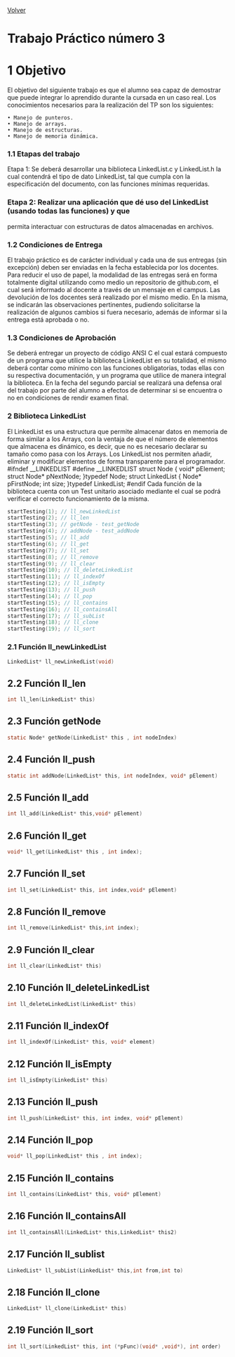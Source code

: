 [Volver](../README.md)
# Trabajo Práctico número 3

# 1 Objetivo

El objetivo del siguiente trabajo es que el alumno sea capaz de demostrar que puede integrar
lo aprendido durante la cursada en un caso real.
Los conocimientos necesarios para la realización del TP son los siguientes:
```
• Manejo de punteros.
• Manejo de arrays.
• Manejo de estructuras.
• Manejo de memoria dinámica.
```
### 1.1 Etapas del trabajo

Etapa 1: Se deberá desarrollar una biblioteca LinkedList.c y LinkedList.h la cual contendrá el
tipo de dato LinkedList, tal que cumpla con la especificación del documento, con las funciones
mínimas requeridas.

### Etapa 2: Realizar una aplicación que dé uso del LinkedList (usando todas las funciones) y que
permita interactuar con estructuras de datos almacenadas en archivos.

### 1.2 Condiciones de Entrega

El trabajo práctico es de carácter individual y cada una de sus entregas (sin excepción) deben
ser enviadas en la fecha establecida por los docentes. Para reducir el uso de papel, la
modalidad de las entregas será en forma totalmente digital utilizando como medio un
repositorio de github.com, el cual será informado al docente a través de un mensaje en el
campus. Las devolución de los docentes será realizado por el mismo medio. En la misma, se
indicarán las observaciones pertinentes, pudiendo solicitarse la realización de algunos cambios
si fuera necesario, además de informar si la entrega está aprobada o no.

### 1.3 Condiciones de Aprobación

Se deberá entregar un proyecto de código ANSI C el cual estará compuesto de un programa
que utilice la biblioteca LinkedList en su totalidad, el mismo deberá contar como mínimo con
las funciones obligatorias, todas ellas con su respectiva documentación, y un programa que
utilice de manera integral la biblioteca. En la fecha del segundo parcial se realizará una
defensa oral del trabajo por parte del alumno a efectos de determinar si se encuentra o no en
condiciones de rendir examen final.

### 2 Biblioteca LinkedList

El LinkedList es una estructura que permite almacenar datos en memoria de forma similar a
los Arrays, con la ventaja de que el número de elementos que almacena es dinámico, es decir,
que no es necesario declarar su tamaño como pasa con los Arrays. Los LinkedList nos permiten
añadir, eliminar y modificar elementos de forma transparente para el programador.
#ifndef __LINKEDLIST
#define __LINKEDLIST
struct Node
{
void* pElement;
struct Node* pNextNode;
}typedef Node;
struct LinkedList
{
Node* pFirstNode;
int size;
}typedef LinkedList;
#endif
Cada función de la biblioteca cuenta con un Test unitario asociado mediante el cual se podrá
verificar el correcto funcionamiento de la misma.

```c
startTesting(1); // ll_newLinkedList
startTesting(2); // ll_len
startTesting(3); // getNode - test_getNode
startTesting(4); // addNode - test_addNode
startTesting(5); // ll_add
startTesting(6); // ll_get
startTesting(7); // ll_set
startTesting(8); // ll_remove
startTesting(9); // ll_clear
startTesting(10); // ll_deleteLinkedList
startTesting(11); // ll_indexOf
startTesting(12); // ll_isEmpty
startTesting(13); // ll_push
startTesting(14); // ll_pop
startTesting(15); // ll_contains
startTesting(16); // ll_containsAll
startTesting(17); // ll_subList
startTesting(18); // ll_clone
startTesting(19); // ll_sort
```

### 2.1 Función ll_newLinkedList
```c
LinkedList* ll_newLinkedList(void)
```
## 2.2 Función ll_len
```c
int ll_len(LinkedList* this)
```
## 2.3 Función getNode
```c
static Node* getNode(LinkedList* this , int nodeIndex)
```
## 2.4 Función ll_push
```c
static int addNode(LinkedList* this, int nodeIndex, void* pElement)
```
## 2.5 Función ll_add
```c
int ll_add(LinkedList* this,void* pElement)
```
## 2.6 Función ll_get
```c
void* ll_get(LinkedList* this , int index);
```
## 2.7 Función ll_set
```c
int ll_set(LinkedList* this, int index,void* pElement)
```
## 2.8 Función ll_remove
```c
int ll_remove(LinkedList* this,int index);
```
## 2.9 Función ll_clear
```c
int ll_clear(LinkedList* this)
```
## 2.10 Función ll_deleteLinkedList
```c
int ll_deleteLinkedList(LinkedList* this)
```
## 2.11 Función ll_indexOf
```c
int ll_indexOf(LinkedList* this, void* element)
```
## 2.12 Función ll_isEmpty
```c
int ll_isEmpty(LinkedList* this)
```
## 2.13 Función ll_push
```c
int ll_push(LinkedList* this, int index, void* pElement)
```
## 2.14 Función ll_pop
```c
void* ll_pop(LinkedList* this , int index);
```
## 2.15 Función ll_contains
```c
int ll_contains(LinkedList* this, void* pElement)
```
## 2.16 Función ll_containsAll
```c
int ll_containsAll(LinkedList* this,LinkedList* this2)
```
## 2.17 Función ll_sublist
```c
LinkedList* ll_subList(LinkedList* this,int from,int to)
```
## 2.18 Función ll_clone
```c
LinkedList* ll_clone(LinkedList* this)
```
## 2.19 Función ll_sort
```c
int ll_sort(LinkedList* this, int (*pFunc)(void* ,void*), int order)
```
